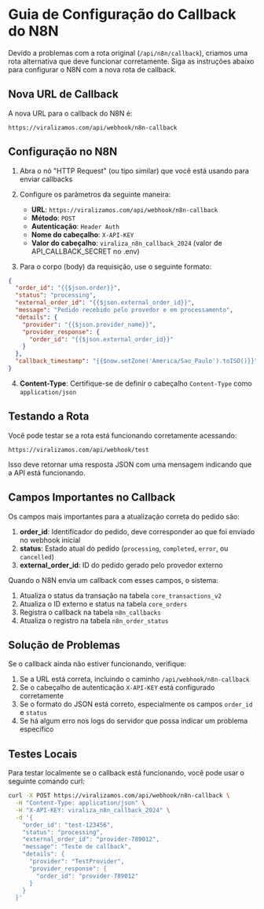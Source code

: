 # Guia de Configuração do Callback do N8N

Devido a problemas com a rota original (`/api/n8n/callback`), criamos uma rota alternativa que deve funcionar corretamente. Siga as instruções abaixo para configurar o N8N com a nova rota de callback.

## Nova URL de Callback

A nova URL para o callback do N8N é:

```
https://viralizamos.com/api/webhook/n8n-callback
```

## Configuração no N8N

1. Abra o nó "HTTP Request" (ou tipo similar) que você está usando para enviar callbacks

2. Configure os parâmetros da seguinte maneira:

   - **URL**: `https://viralizamos.com/api/webhook/n8n-callback`
   - **Método**: `POST`
   - **Autenticação**: `Header Auth`
   - **Nome do cabeçalho**: `X-API-KEY`
   - **Valor do cabeçalho**: `viraliza_n8n_callback_2024` (valor de API_CALLBACK_SECRET no .env)

3. Para o corpo (body) da requisição, use o seguinte formato:

```json
{
  "order_id": "{{$json.order}}",
  "status": "processing",
  "external_order_id": "{{$json.external_order_id}}",
  "message": "Pedido recebido pelo provedor e em processamento",
  "details": {
    "provider": "{{$json.provider_name}}",
    "provider_response": {
      "order_id": "{{$json.external_order_id}}"
    }
  },
  "callback_timestamp": "{{$now.setZone('America/Sao_Paulo').toISO()}}"
}
```

4. **Content-Type**: Certifique-se de definir o cabeçalho `Content-Type` como `application/json`

## Testando a Rota

Você pode testar se a rota está funcionando corretamente acessando:

```
https://viralizamos.com/api/webhook/test
```

Isso deve retornar uma resposta JSON com uma mensagem indicando que a API está funcionando.

## Campos Importantes no Callback

Os campos mais importantes para a atualização correta do pedido são:

1. **order_id**: Identificador do pedido, deve corresponder ao que foi enviado no webhook inicial
2. **status**: Estado atual do pedido (`processing`, `completed`, `error`, ou `cancelled`)
3. **external_order_id**: ID do pedido gerado pelo provedor externo

Quando o N8N envia um callback com esses campos, o sistema:

1. Atualiza o status da transação na tabela `core_transactions_v2`
2. Atualiza o ID externo e status na tabela `core_orders`
3. Registra o callback na tabela `n8n_callbacks`
4. Atualiza o registro na tabela `n8n_order_status`

## Solução de Problemas

Se o callback ainda não estiver funcionando, verifique:

1. Se a URL está correta, incluindo o caminho `/api/webhook/n8n-callback`
2. Se o cabeçalho de autenticação `X-API-KEY` está configurado corretamente
3. Se o formato do JSON está correto, especialmente os campos `order_id` e `status`
4. Se há algum erro nos logs do servidor que possa indicar um problema específico

## Testes Locais

Para testar localmente se o callback está funcionando, você pode usar o seguinte comando curl:

```bash
curl -X POST https://viralizamos.com/api/webhook/n8n-callback \
  -H "Content-Type: application/json" \
  -H "X-API-KEY: viraliza_n8n_callback_2024" \
  -d '{
    "order_id": "test-123456",
    "status": "processing",
    "external_order_id": "provider-789012",
    "message": "Teste de callback",
    "details": {
      "provider": "TestProvider",
      "provider_response": {
        "order_id": "provider-789012"
      }
    }
  }'
``` 